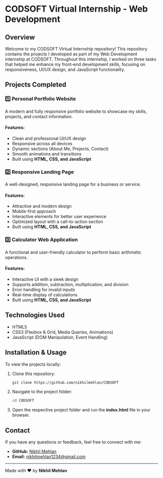 # CODSOFT Virtual Internship - Web Development

## Overview
Welcome to my CODSOFT Virtual Internship repository! This repository contains the projects I developed as part of my Web Development internship at CODSOFT. Throughout this internship, I worked on three tasks that helped me enhance my front-end development skills, focusing on responsiveness, UI/UX design, and JavaScript functionality.

## Projects Completed
### 1️⃣ Personal Portfolio Website
A modern and fully responsive portfolio website to showcase my skills, projects, and contact information.
#### Features:
- Clean and professional UI/UX design
- Responsive across all devices
- Dynamic sections (About Me, Projects, Contact)
- Smooth animations and transitions
- Built using **HTML, CSS, and JavaScript**

### 2️⃣ Responsive Landing Page
A well-designed, responsive landing page for a business or service.
#### Features:
- Attractive and modern design
- Mobile-first approach
- Interactive elements for better user experience
- Optimized layout with a call-to-action section
- Built using **HTML, CSS, and JavaScript**

### 3️⃣ Calculator Web Application
A functional and user-friendly calculator to perform basic arithmetic operations.
#### Features:
- Interactive UI with a sleek design
- Supports addition, subtraction, multiplication, and division
- Error handling for invalid inputs
- Real-time display of calculations
- Built using **HTML, CSS, and JavaScript**

## Technologies Used
- HTML5
- CSS3 (Flexbox & Grid, Media Queries, Animations)
- JavaScript (DOM Manipulation, Event Handling)

## Installation & Usage
To view the projects locally:
1. Clone this repository:
   ```bash
   git clone https://github.com/nikhilmehlan/CODSOFT
   ```
2. Navigate to the project folder:
   ```bash
   cd CODSOFT
   ```
3. Open the respective project folder and run the **index.html** file in your browser.



## Contact
If you have any questions or feedback, feel free to connect with me:
- **GitHub:** [Nikhil Mehlan](https://github.com/nikhilmehlan)
- **Email:** nikhilmehlan1234@gmail.com

---
Made with ❤️ by **Nikhil Mehlan**

